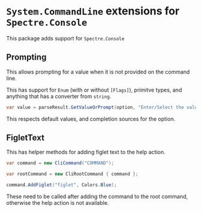 # `System.CommandLine` extensions for `Spectre.Console`

This package adds support for `Spectre.Console`

## Prompting

This allows prompting for a value when it is not provided on the command line.

This has support for `Enum` (with or without `[Flags]`), primitve types, and anything that has a converter from `string`.

```csharp
var value = parseResult.GetValueOrPrompt(option, "Enter/Select the value");
```

This respects default values, and completion sources for the option.

## FigletText

This has helper methods for adding figlet text to the help action.

```csharp
var command = new CliCommand("COMMAND");

var rootCommand = new CliRootCommand { command };

command.AddFiglet("figlet", Colors.Blue);
```

These need to be called after adding the command to the root command, otherwise the help action is not available.